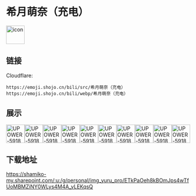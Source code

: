 # 希月萌奈（充电）
<img src="https://emoji.shojo.cn/bili/src/希月萌奈（充电）/icon.png" width="50" height="50" alt="icon">

## 链接
Cloudflare:
```
https://emoji.shojo.cn/bili/src/希月萌奈（充电）
https://emoji.shojo.cn/bili/webp/希月萌奈（充电）
```
## 展示
<img src="https://emoji.shojo.cn/bili/src/希月萌奈（充电）/UPOWER-591892279-喜欢.png" width="50" height="50" alt="UPOWER-591892279-喜欢"><img src="https://emoji.shojo.cn/bili/src/希月萌奈（充电）/UPOWER-591892279-屑.png" width="50" height="50" alt="UPOWER-591892279-屑"><img src="https://emoji.shojo.cn/bili/src/希月萌奈（充电）/UPOWER-591892279-点赞.png" width="50" height="50" alt="UPOWER-591892279-点赞"><img src="https://emoji.shojo.cn/bili/src/希月萌奈（充电）/UPOWER-591892279-大哭.png" width="50" height="50" alt="UPOWER-591892279-大哭"><img src="https://emoji.shojo.cn/bili/src/希月萌奈（充电）/UPOWER-591892279-乞讨.png" width="50" height="50" alt="UPOWER-591892279-乞讨"><img src="https://emoji.shojo.cn/bili/src/希月萌奈（充电）/UPOWER-591892279-吃蟾蜍.png" width="50" height="50" alt="UPOWER-591892279-吃蟾蜍"><img src="https://emoji.shojo.cn/bili/src/希月萌奈（充电）/UPOWER-591892279-星星眼.png" width="50" height="50" alt="UPOWER-591892279-星星眼"><img src="https://emoji.shojo.cn/bili/src/希月萌奈（充电）/UPOWER-591892279-流汗.png" width="50" height="50" alt="UPOWER-591892279-流汗"><img src="https://emoji.shojo.cn/bili/src/希月萌奈（充电）/UPOWER-591892279-呆滞.png" width="50" height="50" alt="UPOWER-591892279-呆滞"><img src="https://emoji.shojo.cn/bili/src/希月萌奈（充电）/UPOWER-591892279-生气.png" width="50" height="50" alt="UPOWER-591892279-生气">

## 下载地址

https://shamiko-my.sharepoint.com/:u:/g/personal/img_yuru_pro/ETkPaOeh8kBOmJps4wTfUoMBMZiNY0WLys4M4A_vLEKqsQ